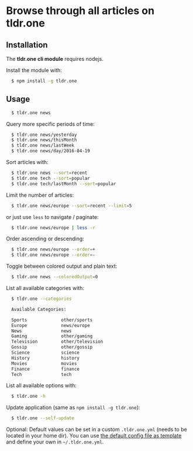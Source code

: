# Browse through all articles on tldr.one

## Installation

The **tldr.one cli module** requires nodejs.

Install the module with:

```sh
  $ npm install -g tldr.one
```

## Usage

```sh
  $ tldr.one news
```

Query more specific periods of time:

```sh
  $ tldr.one news/yesterday
  $ tldr.one news/thisMonth
  $ tldr.one news/lastWeek
  $ tldr.one news/day/2016-04-19
```

Sort articles with:

```sh
  $ tldr.one news --sort=recent
  $ tldr.one tech --sort=popular
  $ tldr.one tech/lastMonth --sort=popular
```

Limit the number of articles:

```sh
  $ tldr.one news/europe --sort=recent --limit=5
```

or just use `less` to navigate / paginate:

```sh
  $ tldr.one news/europe | less -r
```

Order ascending or descending:

```sh
  $ tldr.one news/europe --order=+
  $ tldr.one news/europe --order=-
```

Toggle between colored output and plain text:

```sh
  $ tldr.one news --coloredOutput=0
```

List all available categories with:

```sh
  $ tldr.one --categories

  Available Categories:

  Sports             other/sports
  Europe             news/europe
  News               news
  Gaming             other/gaming
  Television         other/television
  Gossip             other/gossip
  Science            science
  History            history
  Movies             movies
  Finance            finance
  Tech               tech
```

List all available options with:

```sh
  $ tldr.one -h
```

Update application (same as `npm install -g tldr.one`):

```sh
  $ tldr.one --self-update
```

Optional: Default values can be set in a custom `.tldr.one.yml` (needs to be located in your home dir). You can  use [the default config file as template](https://github.com/pstaender/tldr.one-cli/blob/master/.tldr.one.yml) and define your own in `~/.tldr.one.yml`.
